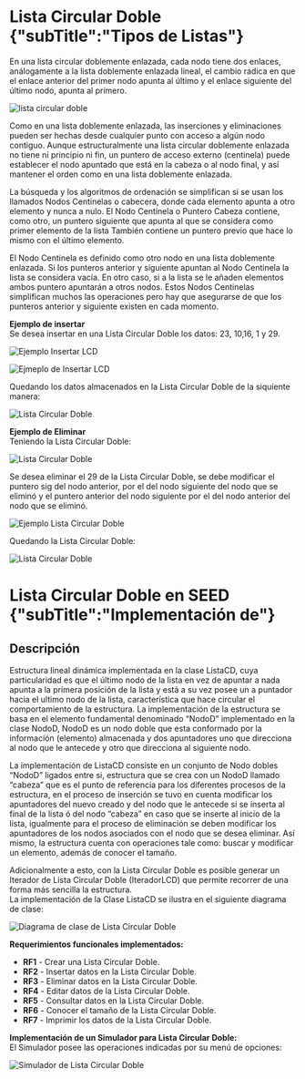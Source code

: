 # Lista Circular Doble {"subTitle":"Tipos de Listas"}

En una lista circular doblemente enlazada, cada nodo tiene dos enlaces, análogamente a la lista doblemente enlazada lineal, el cambio radica en que el enlace anterior del primer nodo apunta al último y el enlace siguiente del último nodo, apunta al primero.

![lista circular doble](/assets/images/list/listaCD_1.1.jpg)

Como en una lista doblemente enlazada, las inserciones y eliminaciones pueden ser hechas desde cualquier punto con acceso a algún nodo contiguo. Aunque estructuralmente una lista circular doblemente enlazada no tiene ni principio ni fin, un puntero de acceso externo (centinela) puede establecer el nodo apuntado que está en la cabeza o al nodo final, y así mantener el orden como en una lista doblemente enlazada.  
  
La búsqueda y los algoritmos de ordenación se simplifican si se usan los llamados Nodos Centinelas o cabecera, donde cada elemento apunta a otro elemento y nunca a nulo. El Nodo Centinela o Puntero Cabeza contiene, como otro, un puntero siguiente que apunta al que se considera como primer elemento de la lista También contiene un puntero previo que hace lo mismo con el último elemento.  
  
El Nodo Centinela es definido como otro nodo en una lista doblemente enlazada. Si los punteros anterior y siguiente apuntan al Nodo Centinela la lista se considera vacía. En otro caso, si a la lista se le añaden elementos ambos puntero apuntarán a otros nodos. Estos Nodos Centinelas simplifican muchos las operaciones pero hay que asegurarse de que los punteros anterior y siguiente existen en cada momento.  
  
**Ejemplo de insertar**  
Se desea insertar en una Lista Circular Doble los datos: 23, 10,16, 1 y 29.  

![Ejemplo Insertar LCD](/assets/images/list/listaCD_5.jpg)

![Ejmeplo de Insertar LCD](/assets/images/list/listaCD_6.jpg)

Quedando los datos almacenados en la Lista Circular Doble de la siquiente manera:

![Lista Circular Doble](/assets/images/list/listaCD_7.jpg)

**Ejemplo de Eliminar**  
Teniendo la Lista Circular Doble:

![Lista Circular Doble](/assets/images/list/listaCD_8.jpg)

Se desea eliminar el 29 de la Lista Circular Doble, se debe modificar el puntero sig del nodo anterior, por el del nodo siguiente del nodo que se eliminó y el puntero anterior del nodo siguiente por el del nodo anterior del nodo que se eliminó.

![Ejemplo Lista Circular Doble](/assets/images/list/listaCD_9.jpg)

Quedando la Lista Circular Doble:

![Lista Circular Doble](/assets/images/list/listaCD_10.jpg)

# Lista Circular Doble en SEED {"subTitle":"Implementación de"}  
  
## Descripción

Estructura lineal dinámica implementada en la clase ListaCD, cuya particularidad es que el último nodo de la lista en vez de apuntar a nada apunta a la primera posición de la lista y está a su vez posee un a puntador hacia el ultimo nodo de la lista, característica que hace circular el comportamiento de la estructura. La implementación de la estructura se basa en el elemento fundamental denominado “NodoD” implementado en la clase NodoD, NodoD es un nodo doble que esta conformado por la información (elemento) almacenada y dos apuntadores uno que direcciona al nodo que le antecede y otro que direcciona al siguiente nodo.  
  
La implementación de ListaCD consiste en un conjunto de Nodo dobles “NodoD” ligados entre si, estructura que se crea con un NodoD llamado “cabeza” que es el punto de referencia para los diferentes procesos de la estructura, en el proceso de inserción se tuvo en cuenta modificar los apuntadores del nuevo creado y del nodo que le antecede si se inserta al final de la lista ó del nodo “cabeza” en caso que se inserte al inicio de la lista, igualmente para el proceso de eliminación se deben modificar los apuntadores de los nodos asociados con el nodo que se desea eliminar. Así mismo, la estructura cuenta con operaciones tale como: buscar y modificar un elemento, además de conocer el tamaño.  
  
Adicionalmente a esto, con la Lista Circular Doble es posible generar un Iterador de Lista Circular Doble (IteradorLCD) que permite recorrer de una forma más sencilla la estructura.  
La implementación de la Clase ListaCD se ilustra en el siguiente diagrama de clase:  

![Diagrama de clase de Lista Circular Doble](/assets/images/list/listaCD_2.jpg)

**Requerimientos funcionales implementados:**  
  
- **RF1** - Crear una Lista Circular Doble.  
- **RF2** - Insertar datos en la Lista Circular Doble.  
- **RF3** - Eliminar datos en la Lista Circular Doble.  
- **RF4** - Editar datos de la Lista Circular Doble.  
- **RF5** - Consultar datos en la Lista Circular Doble.  
- **RF6** - Conocer el tamaño de la Lista Circular Doble.  
- **RF7** - Imprimir los datos de la Lista Circular Doble.  
  
**Implementación de un Simulador para Lista Circular Doble:**  
El Simulador posee las operaciones indicadas por su menú de opciones:  

![Simulador de Lista Circular Doble](/assets/images/list/listaCD_3.jpg)
